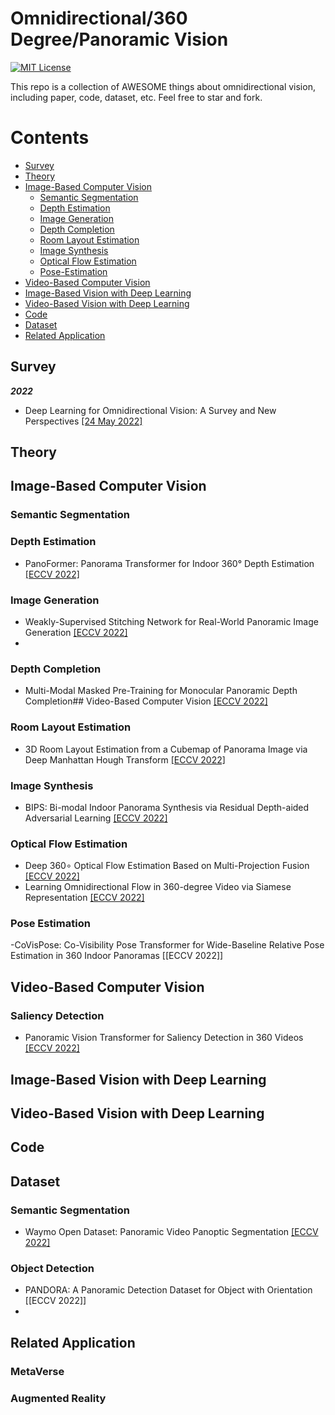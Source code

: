 # Omnidirectional/360 Degree/Panoramic Vision

[![MIT License](https://img.shields.io/badge/license-MIT-green.svg)](https://opensource.org/licenses/MIT) 

This repo is a collection of AWESOME things about omnidirectional vision, including paper, code, dataset, etc. Feel free to star and fork.

# Contents

- [Survey](#Survey)
- [Theory](#Theory)
- [Image-Based Computer Vision](#Image-Based-Computer-Vision)
  - [Semantic Segmentation](#Semantic-Segmentation)
  - [Depth Estimation](#Depth-Estimation)
  - [Image Generation](#Image-Generation)
  - [Depth Completion](#Depth-Completion)
  - [Room Layout Estimation](#Room-Layout-Estimation)
  - [Image Synthesis](#Image-Synthesis)
  - [Optical Flow Estimation](#Optical-Flow-Estimation)
  - [Pose-Estimation](#Pose-Estimation)
- [Video-Based Computer Vision](#Video-Based-Computer-Vision)
- [Image-Based Vision with Deep Learning](#Image-Based-Vision-with-Deep-Learning)
- [Video-Based Vision with Deep Learning](#Video-Based-Vision-with-Deep-Learning)
- [Code](#Code)
- [Dataset](#Dataset)
- [Related Application](#Related-Application)


## Survey

***2022***
- Deep Learning for Omnidirectional Vision: A Survey and New Perspectives [[24 May 2022]](https://arxiv.org/abs/2205.10468)

## Theory
## Image-Based Computer Vision
### Semantic Segmentation
### Depth Estimation

- PanoFormer: Panorama Transformer for Indoor 360° Depth Estimation [[ECCV 2022]](https://arxiv.org/abs/2203.09283)
### Image Generation
- Weakly-Supervised Stitching Network for Real-World Panoramic Image Generation [[ECCV 2022]](https://arxiv.org/abs/2209.05968)
- 
### Depth Completion

- Multi-Modal Masked Pre-Training for Monocular Panoramic Depth Completion## Video-Based Computer Vision [[ECCV 2022]](https://arxiv.org/abs/2203.09855)
### Room Layout Estimation
- 3D Room Layout Estimation from a Cubemap of Panorama Image via Deep Manhattan Hough Transform [[ECCV 2022]](https://arxiv.org/abs/2207.09291)

### Image Synthesis
- BIPS: Bi-modal Indoor Panorama Synthesis via Residual Depth-aided Adversarial Learning [[ECCV 2022]](https://arxiv.org/abs/2112.06179)
### Optical Flow Estimation
- Deep 360∘ Optical Flow Estimation Based on Multi-Projection Fusion [[ECCV 2022]](https://arxiv.org/abs/2208.00776)
- Learning Omnidirectional Flow in 360-degree Video via Siamese Representation [[ECCV 2022]](https://arxiv.org/abs/2208.03620)

### Pose Estimation
-CoVisPose: Co-Visibility Pose Transformer for Wide-Baseline Relative Pose Estimation in 360 Indoor Panoramas [[ECCV 2022]]
## Video-Based Computer Vision
### Saliency Detection
- Panoramic Vision Transformer for Saliency Detection in 360 Videos [[ECCV 2022]](https://arxiv.org/abs/2209.08956)


## Image-Based Vision with Deep Learning


## Video-Based Vision with Deep Learning


## Code
## Dataset
### Semantic Segmentation
- Waymo Open Dataset: Panoramic Video Panoptic Segmentation [[ECCV 2022]](https://arxiv.org/abs/2206.07704)

### Object Detection
- PANDORA: A Panoramic Detection Dataset for Object with Orientation [[ECCV 2022]]
-
## Related Application
### MetaVerse
### Augmented Reality
